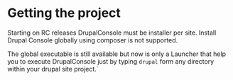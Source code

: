 # Getting the project
Starting on RC releases DrupalConsole must be installer per site. Install Drupal Console globally using composer is not supported.

The global executable is still available but now is only a Launcher that help you to execute DrupalConsole just by typing `drupal` form any directory within your drupal site project.`
